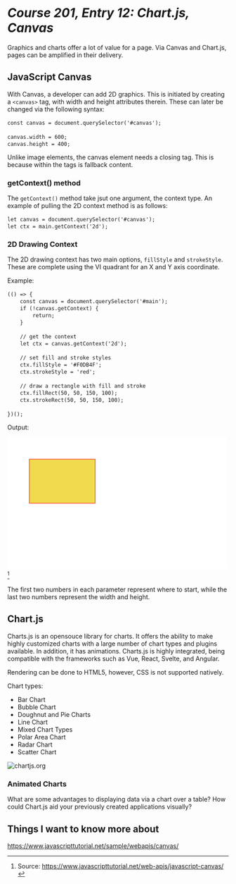 # *Course 201, Entry 12:  Chart.js, Canvas*

Graphics and charts offer a lot of value for a page. Via Canvas and Chart.js, pages can be amplified in their delivery. 

## JavaScript Canvas

With Canvas, a developer can add 2D graphics. This is initiated by creating a `<canvas>` tag, with width and height attributes therein. These can later be changed via the following syntax:

```
const canvas = document.querySelector('#canvas');

canvas.width = 600;
canvas.height = 400;
```

Unlike image elements, the canvas element needs a closing tag. This is because within the tags is fallback content.

### getContext() method

The `getContext()` method take jsut one argument, the context type. An example of pulling the 2D context method is as follows:

```
let canvas = document.querySelector('#canvas');
let ctx = main.getContext('2d');
```

### 2D Drawing Context 

The 2D drawing context has two main options, `fillStyle` and `strokeStyle`. These are complete using the VI quadrant for an X and Y axis coordinate.

Example: 

```
(() => {
    const canvas = document.querySelector('#main');
    if (!canvas.getContext) {
        return;
    }

    // get the context
    let ctx = canvas.getContext('2d');

    // set fill and stroke styles
    ctx.fillStyle = '#F0DB4F';
    ctx.strokeStyle = 'red';

    // draw a rectangle with fill and stroke
    ctx.fillRect(50, 50, 150, 100);
    ctx.strokeRect(50, 50, 150, 100);

})();
```
Output: 

![2D Canvas Draw example](/canvasdraw.png)[^1]

The first two numbers in each parameter represent where to start, while the last two numbers represent the width and height.

## Chart.js

Charts.js is an opensouce library for charts. It offers the ability to make highly customized charts with a large number of chart types and plugins available. In addition, it has animations. Charts.js is highly integrated, being compatible with the frameworks such as  Vue, React, Svelte, and Angular.

Rendering can be done to HTML5, however, CSS is not supported natively.


Chart types:

+ Bar Chart
+ Bubble Chart
+ Doughnut and Pie Charts
+ Line Chart
+ Mixed Chart Types
+ Polar Area Chart
+ Radar Chart
+ Scatter Chart

![chartjs.org](chartjs.org/docs/latest/)

### Animated Charts



What are some advantages to displaying data via a chart over a table?
How could Chart.js aid your previously created applications visually?

## Things I want to know more about


[^1]: Source: https://www.javascripttutorial.net/web-apis/javascript-canvas/

https://www.javascripttutorial.net/sample/webapis/canvas/